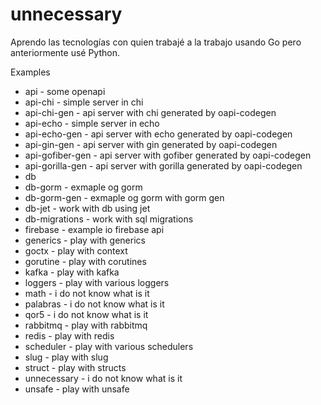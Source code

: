 # unnecessary

Aprendo las tecnologías con quien trabajé a la trabajo usando Go pero anteriormente usé Python.

Examples 
* api - some openapi 
* api-chi - simple server in chi
* api-chi-gen - api server with chi generated by oapi-codegen
* api-echo - simple server in echo
* api-echo-gen - api server with echo generated by oapi-codegen
* api-gin-gen - api server with gin generated by oapi-codegen
* api-gofiber-gen - api server with gofiber generated by oapi-codegen
* api-gorilla-gen - api server with gorilla generated by oapi-codegen
* db
* db-gorm - exmaple og gorm
* db-gorm-gen - exmaple og gorm with gorm gen
* db-jet - work with db using jet
* db-migrations - work with sql migrations
* firebase - example io firebase api
* generics - play with generics
* goctx - play with context
* gorutine - play with corutines
* kafka - play with kafka
* loggers - play with various loggers
* math - i do not know what is it
* palabras - i do not know what is it
* qor5 - i do not know what is it
* rabbitmq - play with rabbitmq
* redis - play with redis
* scheduler - play with various schedulers
* slug - play with slug
* struct - play with structs
* unnecessary - i do not know what is it
* unsafe - play with unsafe
